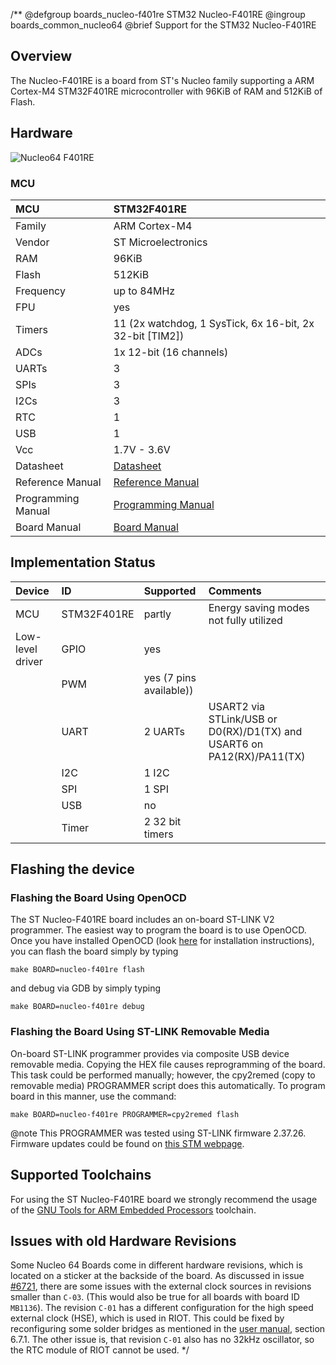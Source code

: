 /**
@defgroup    boards_nucleo-f401re STM32 Nucleo-F401RE
@ingroup     boards_common_nucleo64
@brief       Support for the STM32 Nucleo-F401RE

## Overview

The Nucleo-F401RE is a board from ST's Nucleo family supporting a ARM Cortex-M4
STM32F401RE microcontroller with 96KiB of RAM and 512KiB of Flash.

## Hardware

![Nucleo64 F401RE](http://www.open-electronics.org/wp-content/uploads/2015/08/Figura2-500x467.png)

### MCU

| MCU        | STM32F401RE       |
|:---------- |:----------------- |
| Family     | ARM Cortex-M4     |
| Vendor     | ST Microelectronics |
| RAM        | 96KiB             |
| Flash      | 512KiB            |
| Frequency  | up to 84MHz       |
| FPU        | yes               |
| Timers     | 11 (2x watchdog, 1 SysTick, 6x 16-bit, 2x 32-bit [TIM2]) |
| ADCs       | 1x 12-bit (16 channels) |
| UARTs      | 3                 |
| SPIs       | 3                 |
| I2Cs       | 3                 |
| RTC        | 1                 |
| USB        | 1                 |
| Vcc        | 1.7V - 3.6V       |
| Datasheet  | [Datasheet](http://www.st.com/resource/en/datasheet/stm32f401re.pdf) |
| Reference Manual | [Reference Manual](https://www.st.com/resource/en/reference_manual/dm00096844.pdf) |
| Programming Manual | [Programming Manual](http://www.st.com/resource/en/programming_manual/dm00046982.pdf) |
| Board Manual | [Board Manual](http://www.st.com/resource/en/user_manual/dm00105823.pdf) |

## Implementation Status

| Device | ID        | Supported | Comments  |
|:------------- |:------------- |:------------- |:------------- |
| MCU        | STM32F401RE   | partly    | Energy saving modes not fully utilized |
| Low-level driver | GPIO    | yes       | |
|        | PWM       | yes (7 pins available))   |  |
|        | UART      | 2 UARTs       | USART2 via STLink/USB or D0(RX)/D1(TX) and USART6 on PA12(RX)/PA11(TX) |
|        | I2C       | 1 I2C     | |
|        | SPI       | 1 SPI     | |
|        | USB       | no        | |
|        | Timer     | 2 32 bit timers       | |

## Flashing the device

### Flashing the Board Using OpenOCD

The ST Nucleo-F401RE board includes an on-board ST-LINK V2 programmer. The
easiest way to program the board is to use OpenOCD. Once you have installed
OpenOCD (look [here](https://github.com/RIOT-OS/RIOT/wiki/OpenOCD) for
installation instructions), you can flash the board simply by typing

```
make BOARD=nucleo-f401re flash
```
and debug via GDB by simply typing
```
make BOARD=nucleo-f401re debug
```

### Flashing the Board Using ST-LINK Removable Media

On-board ST-LINK programmer provides via composite USB device removable media.
Copying the HEX file causes reprogramming of the board. This task
could be performed manually; however, the cpy2remed (copy to removable
media) PROGRAMMER script does this automatically. To program board in
this manner, use the command:
```
make BOARD=nucleo-f401re PROGRAMMER=cpy2remed flash
```
@note This PROGRAMMER was tested using ST-LINK firmware 2.37.26. Firmware updates
could be found on [this STM webpage](https://www.st.com/en/development-tools/stsw-link007.html).


## Supported Toolchains

For using the ST Nucleo-F401RE board we strongly recommend the usage of the
[GNU Tools for ARM Embedded Processors](https://launchpad.net/gcc-arm-embedded)
toolchain.

## Issues with old Hardware Revisions

Some Nucleo 64 Boards come in different hardware revisions, which is located
on a sticker at the backside of the board. As discussed in issue
[#6721](https://github.com/RIOT-OS/RIOT/issues/6721), there are some issues with
the external clock sources in revisions smaller than `C-03`. (This would also be
true for all boards with board ID `MB1136`).
The revision `C-01` has a different configuration for the high speed external
clock (HSE), which is used in RIOT. This could be fixed by reconfiguring some
solder bridges as mentioned in the [user
manual](http://www.st.com/resource/en/user_manual/dm00105823.pdf), section
6.7.1.
The other issue is, that revision `C-01` also has no 32kHz oscillator, so the
RTC module of RIOT cannot be used.
 */
